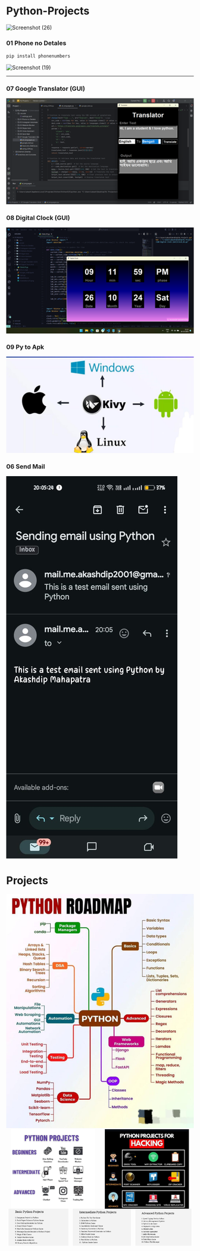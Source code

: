 # Python-Projects

![Screenshot (26)](https://github.com/user-attachments/assets/a654c5b6-8711-4a88-bb34-580a65f4c981)

### 01 Phone no Detales

```go
pip install phonenumbers
```
![Screenshot (19)](https://github.com/user-attachments/assets/99241084-79e0-4014-b14b-7fc2dde33ed3)

---

### 07 Google Translator (GUI)
<img src="07 Google Translator (GUI)/Screenshot (28).png">

### 08 Digital Clock (GUI)
<img src="08 Digital Clock (GUI)/Screenshot (32).png">

### 09 Py to Apk
<img src="09 Py to Apk/kivy_python.jpg">

### 06 Send Mail
<img src="06 Send Mail/smtp_mail_python.jpg">

# Projects

<img src="https://github.com/akashdip2001/ML-Machine-Learning/blob/main/py/sources/pdf/img/python_roadmap.jpg">

<div style="display: flex; justify-content: space-around;">
  <img src="https://github.com/akashdip2001/ML-Machine-Learning/blob/main/py/sources/pdf/img/python_projects.jpg" alt="python projects" style="width: 45%; height: auto;"/>
  <img src="https://github.com/akashdip2001/ML-Machine-Learning/blob/main/py/sources/pdf/img/python_H@cking_projects.jpg" alt="pythonprojects" style="width: 45%; height: auto;"/>
</div>

<div style="display: flex; justify-content: space-around;">
  <img src="https://github.com/akashdip2001/ML-Machine-Learning/blob/main/py/sources/pdf/img/python_projects_01.jpg" alt="python project" style="width: 32%; height: auto;"/>
  <img src="https://github.com/akashdip2001/ML-Machine-Learning/blob/main/py/sources/pdf/img/python_projects_02.jpg" alt="python project" style="width: 31%; height: auto;"/>
  <img src="https://github.com/akashdip2001/ML-Machine-Learning/blob/main/py/sources/pdf/img/python_projects_03.jpg" alt="python project" style="width: 30%; height: auto;"/>
</div>
